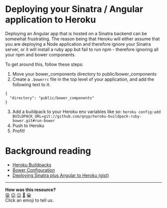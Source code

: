 # Deploying your Sinatra / Angular application to Heroku

Deploying an Angular app that is hosted on a Sinatra backend can be somewhat frustrating. The reason being that Heroku will either assume that you are deploying a Node application and therefore ignore your Sinatra server, or it will install a ruby app but fail to run npm - therefore ignoring all your npm and bower components.

To get around this, follow these steps:

1. Move your bower_components directory to public/bower_components
2. Create a `.bowerrc` file in the top level of your application, and add the following text to it:
  ```
  {
    "directory": "public/bower_components"
  }
  ```
3. Add a buildpack to your Heroku env variables like so: ``` heroku config:add BUILDPACK_URL=git://github.com/qnyp/heroku-buildpack-ruby-bower.git#run-bower ```
4. Push to Heroku
5. Profit!

# Background reading
* [Heroku Buildpacks](https://devcenter.heroku.com/articles/buildpacks)
* [Bower Configuration](http://bower.io/docs/config/)
* [Deploying Sinatra plus Angular to Heroku (gist)](https://gist.github.com/giusepped/a7196e3ec7b0946b9121)

<!-- BEGIN GENERATED SECTION DO NOT EDIT -->

---

**How was this resource?**  
[😫](https://airtable.com/shrUJ3t7KLMqVRFKR?prefill_Repository=makersacademy/course&prefill_File=pills/deploying_angular_sinatra.md&prefill_Sentiment=😫) [😕](https://airtable.com/shrUJ3t7KLMqVRFKR?prefill_Repository=makersacademy/course&prefill_File=pills/deploying_angular_sinatra.md&prefill_Sentiment=😕) [😐](https://airtable.com/shrUJ3t7KLMqVRFKR?prefill_Repository=makersacademy/course&prefill_File=pills/deploying_angular_sinatra.md&prefill_Sentiment=😐) [🙂](https://airtable.com/shrUJ3t7KLMqVRFKR?prefill_Repository=makersacademy/course&prefill_File=pills/deploying_angular_sinatra.md&prefill_Sentiment=🙂) [😀](https://airtable.com/shrUJ3t7KLMqVRFKR?prefill_Repository=makersacademy/course&prefill_File=pills/deploying_angular_sinatra.md&prefill_Sentiment=😀)  
Click an emoji to tell us.

<!-- END GENERATED SECTION DO NOT EDIT -->
